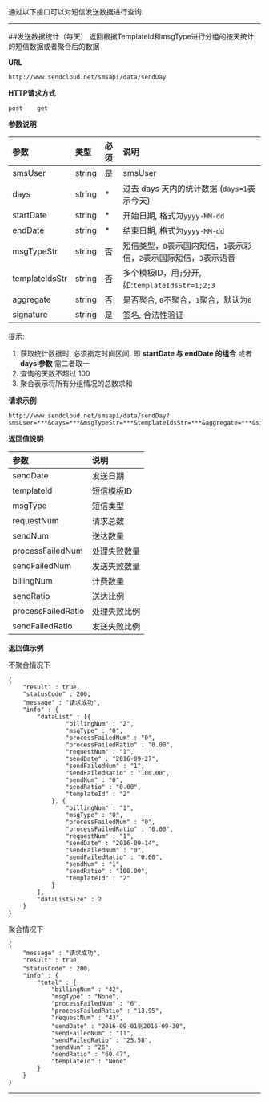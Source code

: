 通过以下接口可以对短信发送数据进行查询.
- - - 
##发送数据统计（每天）
返回根据TemplateId和msgType进行分组的按天统计的短信数据或者聚合后的数据
    
**URL**    
```
http://www.sendcloud.net/smsapi/data/sendDay
```
    
**HTTP请求方式**
```
post    get
```
  
**参数说明** 
    
|参数|类型|必须|说明|
|:---|:---|:---|:---|
|smsUser|string|是|smsUser|
|days|string|*|过去 days 天内的统计数据 (`days=1`表示今天)| 
|startDate|string|*|开始日期, 格式为`yyyy-MM-dd`|
|endDate|string|*|结束日期, 格式为`yyyy-MM-dd`|
|msgTypeStr|string|否|短信类型，`0`表示国内短信，`1`表示彩信，`2`表示国际短信，`3`表示语音|
|templateIdsStr|string|否|多个模板ID，用`;`分开, 如:`templateIdsStr=1;2;3`|
|aggregate|string|否|是否聚合, `0`不聚合，`1`聚合，默认为`0`|
|signature|string|是|签名, 合法性验证|

提示:

1. 获取统计数据时, 必须指定时间区间. 即 **startDate 与 endDate 的组合** 或者 **days 参数** 需二者取一
2. 查询的天数不超过 100
3.  聚合表示将所有分组情况的总数求和


**请求示例**
```
http://www.sendcloud.net/smsapi/data/sendDay?smsUser=***&days=***&msgTypeStr=***&templateIdsStr=***&aggregate=***&signature=***
```

**返回值说明**

|参数|说明|
|:---|:---|
|sendDate|发送日期|
|templateId|短信模板ID|
|msgType|短信类型|
|requestNum|请求总数|
|sendNum|送达数量|
|processFailedNum|处理失败数量|
|sendFailedNum|发送失败数量|
|billingNum|计费数量|
|sendRatio|送达比例|
|processFailedRatio|处理失败比例|
|sendFailedRatio|发送失败比例|

**返回值示例**

不聚合情况下
```
{
    "result" : true,
	"statusCode" : 200,
	"message" : "请求成功",
	"info" : {
		"dataList" : [{
				"billingNum" : "2",
				"msgType" : "0",
				"processFailedNum" : "0",
				"processFailedRatio" : "0.00",
				"requestNum" : "1",
				"sendDate" : "2016-09-27",
				"sendFailedNum" : "1",
				"sendFailedRatio" : "100.00",
				"sendNum" : "0",
				"sendRatio" : "0.00",
				"templateId" : "2"
			}, {
				"billingNum" : "1",
				"msgType" : "0",
				"processFailedNum" : "0",
				"processFailedRatio" : "0.00",
				"requestNum" : "1",
				"sendDate" : "2016-09-14",
				"sendFailedNum" : "0",
				"sendFailedRatio" : "0.00",
				"sendNum" : "1",
				"sendRatio" : "100.00",
				"templateId" : "2"
			}
		],
		"dataListSize" : 2
	}
}
```

聚合情况下
```
{
	"message" : "请求成功",
	"result" : true,
	"statusCode" : 200，
	"info" : {
		"total" : {
			"billingNum" : "42",
			"msgType" : "None",
			"processFailedNum" : "6",
			"processFailedRatio" : "13.95",
			"requestNum" : "43",
			"sendDate" : "2016-09-01到2016-09-30",
			"sendFailedNum" : "11",
			"sendFailedRatio" : "25.58",
			"sendNum" : "26",
			"sendRatio" : "60.47",
			"templateId" : "None"
		}
	}
}
```

- - -  
